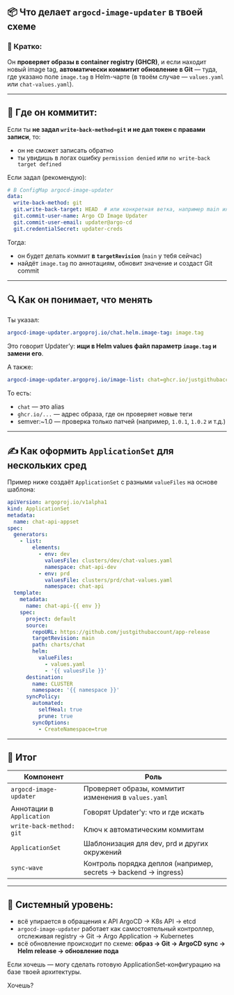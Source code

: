 ## 📦 Что делает `argocd-image-updater` в твоей схеме  

### 🔄 Кратко:

Он **проверяет образы в container registry (GHCR)**, и если находит новый image tag, **автоматически коммитит обновление в Git** — туда, где указано поле `image.tag` в Helm-чарте (в твоём случае — `values.yaml` или `chat-values.yaml`).

---

## 📁 Где он коммитит:

Если ты **не задал `write-back-method=git` и не дал токен с правами записи**, то:

* он не сможет записать обратно
* ты увидишь в логах ошибку `permission denied` или `no write-back target defined`

Если задал (рекомендую):

```yaml
# В ConfigMap argocd-image-updater
data:
  write-back-method: git
  git.write-back-target: HEAD  # или конкретная ветка, например main или dev
  git.commit-user-name: Argo CD Image Updater
  git.commit-user-email: updater@argo-cd
  git.credentialSecret: updater-creds
```

Тогда:

* он будет делать коммит **в `targetRevision`** (`main` у тебя сейчас)
* найдёт `image.tag` по аннотациям, обновит значение и создаст Git commit

---

## 🔍 Как он понимает, что менять

Ты указал:

```yaml
argocd-image-updater.argoproj.io/chat.helm.image-tag: image.tag
```

Это говорит Updater’у: **ищи в Helm values файл параметр `image.tag` и замени его**.

А также:

```yaml
argocd-image-updater.argoproj.io/image-list: chat=ghcr.io/justgithubaccount/chat-api
```

То есть:

* `chat` — это alias
* `ghcr.io/...` — адрес образа, где он проверяет новые теги
* semver:\~1.0 — проверка только патчей (например, `1.0.1`, `1.0.2` и т.д.)

---

## ✍️ Как оформить `ApplicationSet` для нескольких сред

Пример ниже создаёт `ApplicationSet` с разными `valueFiles` на основе шаблона:

```yaml
apiVersion: argoproj.io/v1alpha1
kind: ApplicationSet
metadata:
  name: chat-api-appset
spec:
  generators:
    - list:
        elements:
          - env: dev
            valuesFile: clusters/dev/chat-values.yaml
            namespace: chat-api-dev
          - env: prd
            valuesFile: clusters/prd/chat-values.yaml
            namespace: chat-api
  template:
    metadata:
      name: chat-api-{{ env }}
    spec:
      project: default
      source:
        repoURL: https://github.com/justgithubaccount/app-release
        targetRevision: main
        path: charts/chat
        helm:
          valueFiles:
            - values.yaml
            - '{{ valuesFile }}'
      destination:
        name: CLUSTER
        namespace: '{{ namespace }}'
      syncPolicy:
        automated:
          selfHeal: true
          prune: true
        syncOptions:
          - CreateNamespace=true
```

---

## 📌 Итог

| Компонент                 | Роль                                                            |
| ------------------------- | --------------------------------------------------------------- |
| `argocd-image-updater`    | Проверяет образы, коммитит изменения в `values.yaml`            |
| Аннотации в `Application` | Говорят Updater'у: что и где искать                             |
| `write-back-method: git`  | Ключ к автоматическим коммитам                                  |
| `ApplicationSet`          | Шаблонизация для dev, prd и других окружений                    |
| `sync-wave`               | Контроль порядка деплоя (например, secrets → backend → ingress) |

---

## 🧠 Системный уровень:

* всё упирается в обращения к API ArgoCD → K8s API → etcd
* `argocd-image-updater` работает как самостоятельный контроллер, отслеживая registry → Git → Argo Application → Kubernetes
* всё обновление происходит по схеме: **образ → Git → ArgoCD sync → Helm release → обновление пода**

Если хочешь — могу сделать готовую ApplicationSet-конфигурацию на базе твоей архитектуры.

Хочешь?
